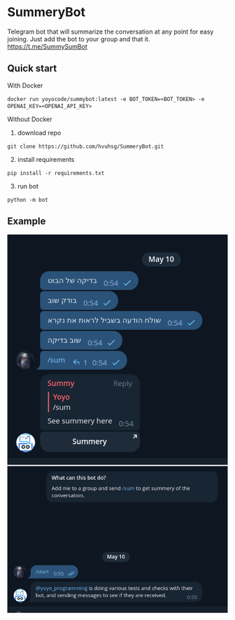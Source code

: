 # SummeryBot
Telegram bot that will summarize the conversation at any point for easy joining.
Just add the bot to your group and that it.
https://t.me/SummySumBot

## Quick start
With Docker
```commandline
docker run yoyocode/summybot:latest -e BOT_TOKEN=<BOT_TOKEN> -e OPENAI_KEY=<OPENAI_API_KEY>
```

Without Docker
1. download repo
```commandline
git clone https://github.com/hvuhsg/SummeryBot.git
```
2. install requirements
```commandline
pip install -r requirements.txt
```
3. run bot
```commandline
python -m bot
```


## Example
![group chat](/images/Screenshot%20from%202023-05-10%2000-55-31.png)
![chat summary](/images/Screenshot%20from%202023-05-10%2000-56-23.png)